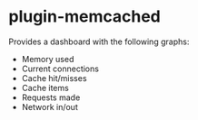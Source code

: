 plugin-memcached
================

Provides a dashboard with the following graphs:

* Memory used
* Current connections
* Cache hit/misses
* Cache items
* Requests made
* Network in/out
